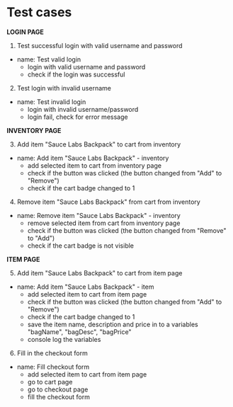 # Test cases
**LOGIN PAGE**
 
 1. Test successful login with valid username and password
 -	name: Test valid login
	- login with valid username and password
	- check if the login was successful

 2. Test login with invalid username
- name: Test invalid login
	 - login with invalid username/password
	 - login fail, check for error message
  
**INVENTORY PAGE** 

3. Add item "Sauce Labs Backpack" to cart from inventory
- name: Add item "Sauce Labs Backpack" - inventory
   - add selected item to cart from inventory page
   - check if the button was clicked (the button changed from "Add" to "Remove")
   - check if the cart badge changed to 1

4. Remove item "Sauce Labs Backpack" from cart from inventory
- name: Remove item "Sauce Labs Backpack" - inventory
   - remove selected item from cart from inventory page
   - check if the button was clicked (the button changed from "Remove" to "Add")
   - check if the cart badge is not visible

**ITEM PAGE**

5. Add item "Sauce Labs Backpack" to cart from item page
- name: Add item "Sauce Labs Backpack" - item
	- add selected item to cart from item page
	- check if the button was clicked (the button changed from "Add" to "Remove")
	- check if the cart badge changed to 1
	- save the item name, description and price in to a variables "bagName", "bagDesc", "bagPrice"
	- console log the variables

6. Fill in the checkout form
- name: Fill checkout form
	- add selected item to cart from item page
	- go to cart page
	- go to checkout page
	- fill the checkout form
